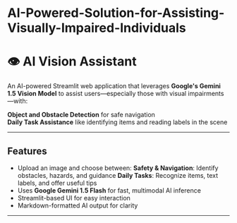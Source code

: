 # AI-Powered-Solution-for-Assisting-Visually-Impaired-Individuals

# 👁️ AI Vision Assistant

An AI-powered Streamlit web application that leverages **Google's Gemini 1.5 Vision Model** to assist users—especially those with visual impairments—with:

 **Object and Obstacle Detection** for safe navigation  
 **Daily Task Assistance** like identifying items and reading labels in the scene

---

## Features

- Upload an image and choose between:
  **Safety & Navigation**: Identify obstacles, hazards, and guidance
  **Daily Tasks**: Recognize items, text labels, and offer useful tips
- Uses **Google Gemini 1.5 Flash** for fast, multimodal AI inference
- Streamlit-based UI for easy interaction
- Markdown-formatted AI output for clarity

---
